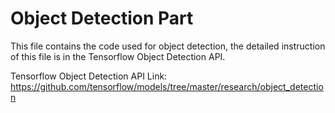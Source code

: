 # Object Detection Part

This file contains the code used for object detection, the detailed instruction of this file is in the Tensorflow Object Detection API.

Tensorflow Object Detection API Link: https://github.com/tensorflow/models/tree/master/research/object_detection


